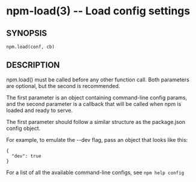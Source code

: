 npm-load(3) -- Load config settings
===================================


<extoc></extoc>

## SYNOPSIS

    npm.load(conf, cb)

## DESCRIPTION

npm.load() must be called before any other function call.  Both parameters are
optional, but the second is recommended.

The first parameter is an object containing command-line config params, and the
second parameter is a callback that will be called when npm is loaded and ready
to serve.

The first parameter should follow a similar structure as the package.json
config object.

For example, to emulate the --dev flag, pass an object that looks like this:

    {
      "dev": true
    }

For a list of all the available command-line configs, see `npm help config`
